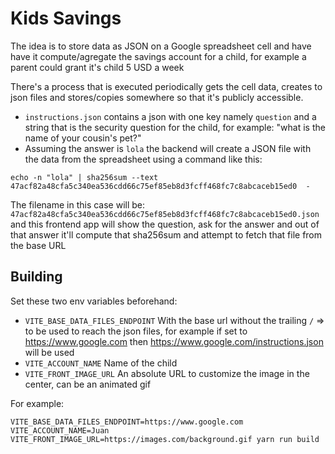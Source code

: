 # Kids Savings

The idea is to store data as JSON on a Google spreadsheet cell and have have it compute/agregate the savings account for a child, for example a parent could grant it's child 5 USD a week

There's a process that is executed periodically gets the cell data, creates to json files and stores/copies somewhere so that it's publicly accessible.

- `instructions.json` contains a json with one key namely `question` and a string that is the security question for the child, for example: "what is the name of your cousin's pet?"
- Assuming the answer is `lola` the backend will create a JSON file with the data from the spreadsheet using a command like this:

```
echo -n "lola" | sha256sum --text 
47acf82a48cfa5c340ea536cdd66c75ef85eb8d3fcff468fc7c8abcaceb15ed0  -
```

The filename in this case will be: `47acf82a48cfa5c340ea536cdd66c75ef85eb8d3fcff468fc7c8abcaceb15ed0.json` and this frontend app will show the question, ask for the answer and out of that answer it'll compute that sha256sum and attempt to fetch that file from the base URL

## Building

Set these two env variables beforehand:

- `VITE_BASE_DATA_FILES_ENDPOINT`
With the base url without the trailing `/` => to be used to reach the json files, for example if set to https://www.google.com then https://www.google.com/instructions.json will be used
- `VITE_ACCOUNT_NAME` Name of the child
- `VITE_FRONT_IMAGE_URL` An absolute URL to customize the image in the center, can be an animated gif

For example:

```
VITE_BASE_DATA_FILES_ENDPOINT=https://www.google.com VITE_ACCOUNT_NAME=Juan VITE_FRONT_IMAGE_URL=https://images.com/background.gif yarn run build
```
